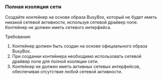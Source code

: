 
### Полная изоляция сети

Создайте контейнер на основе образа BusyBox, который не будет иметь никакой сетевой активности, используя сетевой драйвер none. Контейнер не должен иметь сетевого интерфейса.

Требования:
1. Контейнер должен быть создан на основе официального образа BusyBox. 
2. При создании контейнера необходимо использовать сетевой драйвер none для полной изоляции сети. 
3. Контейнер не должен иметь активных сетевых интерфейсов, обеспечивая отсутствие любой сетевой активности.